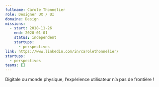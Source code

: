 ```yaml
---
fullname: Carole Thonnelier
role: Designer UX / UI
domaine: Design
missions:
  - start: 2018-11-26
    end: 2020-01-01
    status: independent
    startups:
      - perspectives
link: https://www.linkedin.com/in/carolethonnelier/
startups:
  - perspectives
teams: []
---
```

Digitale ou monde physique, l’expérience utilisateur n’a pas de frontière !